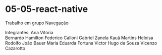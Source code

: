 # 05-05-react-native
Trabalho em grupo Navegação

Integrantes:
Ana Vitória
</br>
Bernardo Hamilton
Federico Calloni
Gabriel Zanela
Kauã Martins
Heloisa Rodolfo
João Bauer
Maria Eduarda Fortuna
Victor Hugo de Souza
Vicenzo Cazarotto
